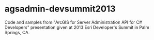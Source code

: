 agsadmin-devsummit2013
======================

Code and samples from "ArcGIS for Server Administration API for C# Developers" presentation given at 2013 Esri Developer's Summit in Palm Springs, CA.